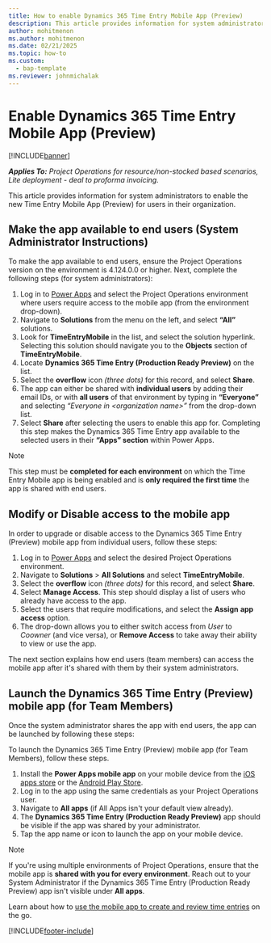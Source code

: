 ```yaml
---
title: How to enable Dynamics 365 Time Entry Mobile App (Preview)
description: This article provides information for system administrators to enable the new Time Entry Mobile App (Preview) for users in their organization.
author: mohitmenon
ms.author: mohitmenon
ms.date: 02/21/2025
ms.topic: how-to
ms.custom: 
  - bap-template
ms.reviewer: johnmichalak
---
```


# Enable Dynamics 365 Time Entry Mobile App (Preview)

[!INCLUDE[banner](../includes/banner.md)]

_**Applies To:** Project Operations for resource/non-stocked based scenarios, Lite deployment - deal to proforma invoicing._

This article provides information for system administrators to enable the new Time Entry Mobile App (Preview) for users in their organization.

## Make the app available to end users (System Administrator Instructions)

To make the app available to end users, ensure the Project Operations version on the environment is 4.124.0.0 or higher. Next, complete the following steps (for system administrators):

1. Log in to [Power Apps](https://make.powerapps.com/) and select the Project Operations environment where users require access to the mobile app (from the environment drop-down).
1. Navigate to **Solutions** from the menu on the left, and select **“All”** solutions.
1. Look for **TimeEntryMobile** in the list, and select the solution hyperlink. Selecting this solution should navigate you to the **Objects** section of **TimeEntryMobile**.
1. Locate **Dynamics 365 Time Entry (Production Ready Preview)** on the list.
1. Select the **overflow** icon _(three dots)_ for this record, and select **Share**.
1. The app can either be shared with **individual users** by adding their email IDs, or with **all users** of that environment by typing in **“Everyone”** and selecting _“Everyone in \<organization name\>”_ from the drop-down list. 
1. Select **Share** after selecting the users to enable this app for. Completing this step makes the Dynamics 365 Time Entry app available to the selected users in their **“Apps” section** within Power Apps.

> [!NOTE]
> This step must be **completed for each environment** on which the Time Entry Mobile app is being enabled and is **only required the first time** the app is shared with end users.

## Modify or Disable access to the mobile app

In order to upgrade or disable access to the Dynamics 365 Time Entry (Preview) mobile app from individual users, follow these steps:

1. Log in to [Power Apps](https://make.powerapps.com/) and select the desired Project Operations environment.
1. Navigate to **Solutions** > **All Solutions** and select **TimeEntryMobile**.
1. Select the **overflow** icon _(three dots)_ for this record, and select **Share**.
1. Select **Manage Access**. This step should display a list of users who already have access to the app.
1. Select the users that require modifications, and select the **Assign** **app access** option.
1. The drop-down allows you to either switch access from _User_ to _Coowner_ (and vice versa), or **Remove Access** to take away their ability to view or use the app.

The next section explains how end users (team members) can access the mobile app after it's shared with them by their system administrators.

## Launch the Dynamics 365 Time Entry (Preview) mobile app (for Team Members)

Once the system administrator shares the app with end users, the app can be launched by following these steps:

To launch the Dynamics 365 Time Entry (Preview) mobile app (for Team Members), follow these steps.

1. Install the **Power Apps mobile app** on your mobile device from the [iOS apps store](https://apps.apple.com/us/app/power-apps/id1047318566) or the [Android Play Store](https://play.google.com/store/apps/details?id=com.microsoft.msapps&hl=en).
1. Log in to the app using the same credentials as your Project Operations user.
1. Navigate to **All apps** (if All Apps isn't your default view already).
1. The **Dynamics 365 Time Entry (Production Ready Preview)** app should be visible if the app was shared by your administrator.
1. Tap the app name or icon to launch the app on your mobile device.

> [!NOTE]
> If you're using multiple environments of Project Operations, ensure that the mobile app is **shared with you for every environment**. Reach out to your System Administrator if the Dynamics 365 Time Entry (Production Ready Preview) app isn't visible under **All apps**.

Learn about how to [use the mobile app to create and review time entries](log-time-using-time-entry-mobile-app.md) on the go.

[!INCLUDE[footer-include](../includes/footer-banner.md)]

